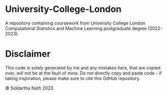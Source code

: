 # University-College-London

A repository containing coursework from University College London Computational Statistics and Machine Learning postgraduate degree (2022-2023).

# Disclaimer
This code is solely generated by me and any mistakes here, that are copied over, will not be at the fault of mine. Do not directly copy and paste code - if taking inspiration, please make sure to cite this GitHub repository.

© Siddartha Nath 2023

